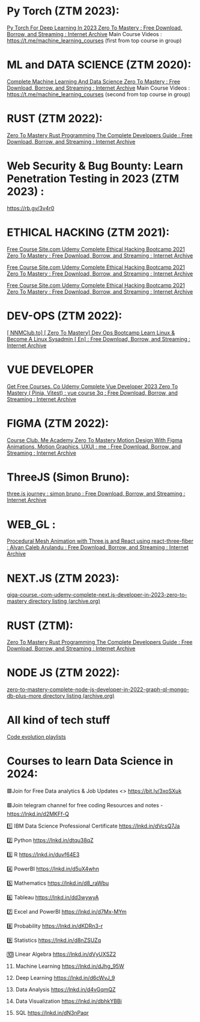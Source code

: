 # Py Torch (ZTM 2023): 
[Py Torch For Deep Learning In 2023 Zero To Mastery : Free Download, Borrow, and Streaming : Internet Archive](https://archive.org/details/py-torch-for-deep-learning-in-2023-zero-to-mastery)
Main Course Videos :
https://t.me/machine_learning_courses (first from top course in group)
# ML and DATA SCIENCE (ZTM 2020):
[Complete Machine Learning And Data Science Zero To Mastery : Free Download, Borrow, and Streaming : Internet Archive](https://archive.org/details/complete-machine-learning-and-data-science-zero-to-mastery_202004)
Main Course Videos :
https://t.me/machine_learning_courses (second from top course in group)

# RUST (ZTM 2022):
[Zero To Mastery Rust Programming The Complete Developers Guide : Free Download, Borrow, and Streaming : Internet Archive](https://archive.org/details/academy-zero-to-mastery-rust-programming-the-complete-developers-guide)

# Web Security **& Bug Bounty: Learn Penetration Testing in 2023** (ZTM 2023) :
https://rb.gy/3v4r0

# ETHICAL HACKING (ZTM 2021):


[Free Course Site.com Udemy Complete Ethical Hacking Bootcamp 2021 Zero To Mastery : Free Download, Borrow, and Streaming : Internet Archive](https://archive.org/details/free-course-site.com-udemy-complete-ethical-hacking-bootcamp-2021-zero-to-mastery_20211025)

[Free Course Site.com Udemy Complete Ethical Hacking Bootcamp 2021 Zero To Mastery : Free Download, Borrow, and Streaming : Internet Archive](https://archive.org/details/free-course-site.com-udemy-complete-ethical-hacking-bootcamp-2021-zero-to-mastery_20211025)

[Free Course Site.com Udemy Complete Ethical Hacking Bootcamp 2021 Zero To Mastery : Free Download, Borrow, and Streaming : Internet Archive](https://archive.org/details/free-course-site.com-udemy-complete-ethical-hacking-bootcamp-2021-zero-to-mastery_20211025)


# DEV-OPS (ZTM 2022):
[[ NNMClub.to] [ Zero To Mastery] Dev Ops Bootcamp Learn Linux & Become A Linux Sysadmin [ En] : Free Download, Borrow, and Streaming : Internet Archive](https://archive.org/details/nnmclub.to-zero-to-mastery-dev-ops-bootcamp-learn-linux-become-a-linux-sysadmin-en)


# VUE DEVELOPER
[Get Free Courses. Co Udemy Complete Vue Developer 2023 Zero To Mastery ( Pinia, Vitest) : vue course 3q : Free Download, Borrow, and Streaming : Internet Archive](https://archive.org/details/get-free-courses.-co-udemy-complete-vue-developer-2023-zero-to-mastery-pinia-vitest)


# FIGMA (ZTM 2022):
[Course Club. Me Academy Zero To Mastery Motion Design With Figma Animations, Motion Graphics, UXUI : me : Free Download, Borrow, and Streaming : Internet Archive](https://archive.org/details/course-club.-me-academy-zero-to-mastery-motion-design-with-figma-animations-motion-graphics-uxui)



# ThreeJS (Simon Bruno):
[three.js journey : simon bruno : Free Download, Borrow, and Streaming : Internet Archive](https://archive.org/details/three.js_journey)

# WEB_GL : 
[Procedural Mesh Animation with Three.js and React using react-three-fiber : Alvan Caleb Arulandu : Free Download, Borrow, and Streaming : Internet Archive](https://archive.org/details/youtube-2kTQZVzkXgI)


# NEXT.JS (ZTM 2023):
[giga-course.-com-udemy-complete-next.js-developer-in-2023-zero-to-mastery directory listing (archive.org)](https://archive.org/download/giga-course.-com-udemy-complete-next.js-developer-in-2023-zero-to-mastery/)

# RUST (ZTM):
[Zero To Mastery Rust Programming The Complete Developers Guide : Free Download, Borrow, and Streaming : Internet Archive](https://archive.org/details/academy-zero-to-mastery-rust-programming-the-complete-developers-guide/lesson1.mp4)

# NODE JS (ZTM 2022):
[zero-to-mastery-complete-node-js-developer-in-2022-graph-ql-mongo-db-plus-more directory listing (archive.org)](https://archive.org/download/zero-to-mastery-complete-node-js-developer-in-2022-graph-ql-mongo-db-plus-more)

# All kind of tech stuff
[Code evolution playlists](https://www.youtube.com/@Codevolution/playlists)


# Courses to learn Data Science in 2024:

🟩Join for Free Data analytics & Job Updates <> https://bit.ly/3xoSXuk

🟩Join telegram channel for free coding Resources and notes - https://lnkd.in/d2MKFf-Q

1️⃣ IBM Data Science Professional Certificate
https://lnkd.in/dVcsQ7Ja

2️⃣ Python
https://lnkd.in/dtqu38qZ

3️⃣ R
https://lnkd.in/duvf64E3

4️⃣ PowerBI
https://lnkd.in/d5uX4whn

5️⃣ Mathematics
https://lnkd.in/d8_raWbu

6️⃣ Tableau
https://lnkd.in/dd3wywyA

7️⃣ Excel and PowerBI
https://lnkd.in/d7Mx-MYm

8️⃣ Probability
https://lnkd.in/dKDRn3-r

9️⃣ Statistics
https://lnkd.in/d8nZSUZq

🔟 Linear Algebra
https://lnkd.in/dVyUXSZ2

11. Machine Learning
https://lnkd.in/dJhg_95W

12. Deep Learning
https://lnkd.in/d6cWvJ_9

13. Data Analysis
https://lnkd.in/d4vGqmQZ

14. Data Visualization
https://lnkd.in/dbhkYBBi

15. SQL
https://lnkd.in/dN3nPaqr

